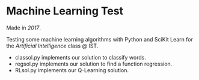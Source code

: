 # Machine Learning Test
Made in *2017*.

Testing some machine learning algorithms with Python and SciKit Learn for the *Artificial Intelligence* class @ IST.

* classol.py implements our solution to classify words.
* regsol.py implements our solution to find a function regression.
* RLsol.py implements our Q-Learning solution.
